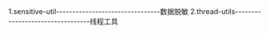 
1.sensitive-util--------------------------------数据脱敏
2.thread-utils---------------------------------线程工具